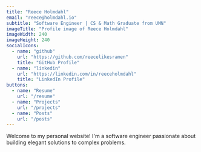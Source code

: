 ```yaml
---
title: "Reece Holmdahl"
email: "reece@holmdahl.io"
subtitle: "Software Engineer | CS & Math Graduate from UMN"
imageTitle: "Profile image of Reece Holmdahl"
imageWidth: 240
imageHeight: 240
socialIcons:
  - name: "github"
    url: "https://github.com/reecelikesramen"
    title: "GitHub Profile"
  - name: "linkedin"
    url: "https://linkedin.com/in/reeceholmdahl"
    title: "LinkedIn Profile"
buttons:
  - name: "Resume"
    url: "/resume"
  - name: "Projects"
    url: "/projects"
  - name: "Posts"
    url: "/posts"
---
```


Welcome to my personal website! I'm a software engineer passionate about building elegant solutions to complex problems. 